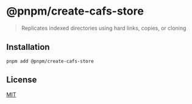 # @pnpm/create-cafs-store

> Replicates indexed directories using hard links, copies, or cloning

## Installation

```
pnpm add @pnpm/create-cafs-store
```

## License

[MIT](LICENSE)
